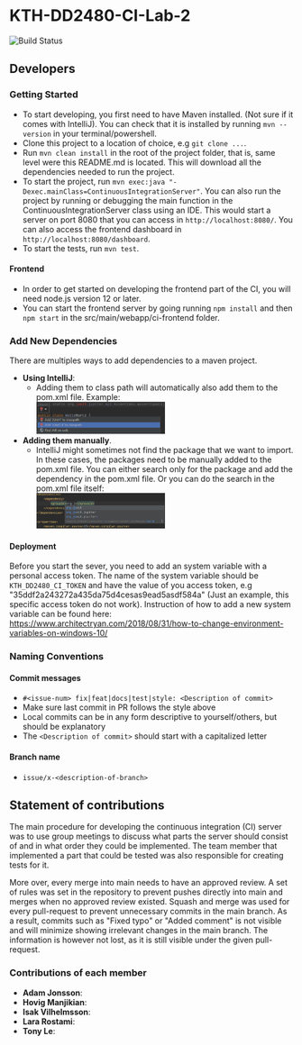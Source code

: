 # KTH-DD2480-CI-Lab-2
![Build Status](https://travis-ci.com/KTH-DD2480-Group-2/KTH-DD2480-CI-Lab-2.svg?branch=main)
## Developers
### Getting Started
* To start developing, you first need to have Maven installed. (Not sure if it comes with IntelliJ). You can check that it is installed by running `mvn --version` in your terminal/powershell.
* Clone this project to a location of choice, e.g `git clone ...`.
* Run `mvn clean install` in the root of the project folder, that is, same level were this README.md is located. This will download all the dependencies needed to run the project.
* To start the project, run `mvn exec:java "-Dexec.mainClass=ContinuousIntegrationServer"`. You can also run the project by running or debugging the main function in the ContinuousIntegrationServer class using an IDE. This would start a server on port 8080 that you can access in `http://localhost:8080/`. You can also access the frontend dashboard in `http://localhost:8080/dashboard`.
* To start the tests, run `mvn test`.

#### Frontend
* In order to get started on developing the frontend part of the CI, you will need node.js version 12 or later.
* You can start the frontend server by going running `npm install` and then `npm start` in the src/main/webapp/ci-frontend folder.
### Add New Dependencies
There are multiples ways to add dependencies to a maven project.  
* **Using IntelliJ**:  
  * Adding them to class path will automatically also add them to the pom.xml file. Example:<br/> <img style="width: 50%" src="./assets/intelliJ-dependecies-add-example.png">
* **Adding them manually**. 
  * IntelliJ might sometimes not find the package that we want to import. In these cases, the packages need to be manually added to the pom.xml file. You can either search only for the package and add the dependency in the pom.xml file. Or you can do the search in the pom.xml file itself: <br/> <img style="width: 50%" src="./assets/intelliJ-dependecies-add-manually-example.png">

#### Deployment
Before you start the sever, you need to add an system variable with a personal access token. The name of the system variable should be `KTH_DD2480_CI_TOKEN` and have the value of you access token, e.g "35ddf2a243272a435da75d4cesas9ead5asdf584a" (Just an example, this specific access token do not work). Instruction of how to add a new system variable can be found here: https://www.architectryan.com/2018/08/31/how-to-change-environment-variables-on-windows-10/

### Naming Conventions
#### Commit messages
* `#<issue-num> fix|feat|docs|test|style: <Description of commit>`
* Make sure last commit in PR follows the style above
* Local commits can be in any form descriptive to yourself/others, but should be explanatory
* The `<Description of commit>` should start with a capitalized letter

#### Branch name
* `issue/x-<description-of-branch>`

## Statement of contributions
The main procedure for developing the continuous integration (CI) server was to use group meetings to discuss what
parts the server should consist of and in what order they could be implemented. The team member that implemented a 
part that could be tested was also responsible for creating tests for it.


More over, every merge into main needs to have an approved review. A set of rules was set in the repository to prevent pushes directly into main and merges when no approved review existed. Squash and merge was used for every pull-request to prevent unnecessary commits in the main branch. As a result, commits such as "Fixed typo" or "Added comment" is not visible and will minimize showing irrelevant changes in the main branch. The information is however not lost, as it is still visible under the given pull-request.
### Contributions of each member
* **Adam Jonsson**: 
* **Hovig Manjikian**: 
* **Isak Vilhelmsson**: 
* **Lara Rostami**: 
* **Tony Le**: 
